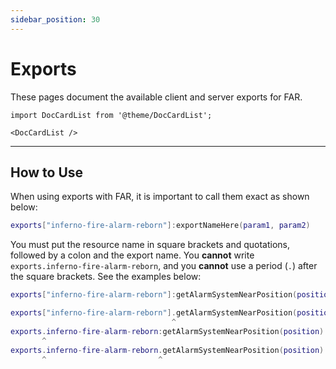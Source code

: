 ```yaml
---
sidebar_position: 30
---
```


# Exports

These pages document the available client and server exports for FAR.

```mdx-code-block
import DocCardList from '@theme/DocCardList';

<DocCardList />
```
***
## How to Use

When using exports with FAR, it is important to call them exact as shown below:

```lua
exports["inferno-fire-alarm-reborn"]:exportNameHere(param1, param2)
```

You must put the resource name in square brackets and quotations, followed by a colon and the export name.
You **cannot** write `exports.inferno-fire-alarm-reborn`, and you **cannot** use a period (`.`) after the square brackets.
See the examples below:

```lua
exports["inferno-fire-alarm-reborn"]:getAlarmSystemNearPosition(position) -- CORRECT

exports["inferno-fire-alarm-reborn"].getAlarmSystemNearPosition(position) -- WRONG
                                    ^
exports.inferno-fire-alarm-reborn:getAlarmSystemNearPosition(position) -- WRONG
       ^
exports.inferno-fire-alarm-reborn.getAlarmSystemNearPosition(position) -- WRONG
       ^                         ^
```
